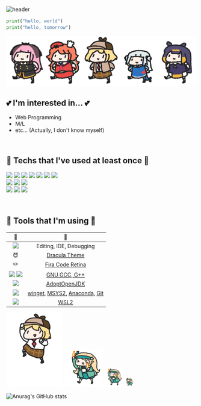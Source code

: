 ![header](https://capsule-render.vercel.app/api?type=waving&color=timeGradient&text=NANNADA4&fontColor=BD93ED&fontSize=40&fontAlign=15&fontAlignY=50&desc=hello,%20tomorrow&descAlign=10.3&descAlignY=74)

```Python
print("hello, world")
print("hello, tomorrow")
```

<img align="bottom" src="./parade.gif"/>

## :two_hearts: I'm interested in... :two_hearts:

- Web Programming
- M/L
- etc... (Actually, I don't know myself)

<br>

## :eyes: Techs that I've used at least once :eyes:

<img src="https://img.shields.io/badge/C-A8B9CC?style=flat-square&logo=C&logoColor=white"/>  <img src="https://img.shields.io/badge/C++-00599C?style=flat-square&logo=C%2B%2B&logoColor=white"/>  <img src="https://img.shields.io/badge/Java-0D86C1?style=flat-square&logo=java&logoColor=white"/>  <img src="https://img.shields.io/badge/R-2365B7?style=flat-square&logo=R&logoColor=white"/>  <img src="https://img.shields.io/badge/HTML-DD4B25?style=flat-square&logo=HTML5&logoColor=white"/>  <img src="https://img.shields.io/badge/CSS-1572B6?style=flat-square&logo=CSS3&logoColor=white"/>  <img src="https://img.shields.io/badge/JS-F7DF1E?style=flat-square&logo=JavaScript&logoColor=white"/>  
<img src="https://img.shields.io/badge/Python-3776AB?style=flat-square&logo=Python&logoColor=white"/>  <img src="https://img.shields.io/badge/TensorFlow-FF6F00?style=flat-square&logo=TensorFlow&logoColor=white"/>  <img src="https://img.shields.io/badge/Octave / Matlab-0790C0?style=flat-square&logo=Octave&logoColor=white"/>  
<img src="https://img.shields.io/badge/Dart-035597?style=flat-square&logo=Dart&logoColor=white"/> <img src="https://img.shields.io/badge/Flutter-50BFF1?style=flat-square&logo=flutter&logoColor=white"/> <img src="https://img.shields.io/badge/Django-092D1F?style=flat-square&logo=django&logoColor=white"/>

<br>

## :wrench: Tools that I'm using :wrench:

|:ghost:|:pencil:|
|:--:|:--:|
|<img src="https://img.shields.io/badge/VSCode-007ACC?style=flat-square&logo=Visual%20Studio%20Code&logoColor=white"/>|Editing, IDE, Debugging|
|:smiling_imp:|[Dracula Theme](https://draculatheme.com/)|
|:pencil2:|[Fira Code Retina](https://github.com/tonsky/FiraCode)|
|<img src="https://img.shields.io/badge/C-A8B9CC?style=flat-square&logo=C&logoColor=white"/> <img src="https://img.shields.io/badge/C++-00599C?style=flat-square&logo=C%2B%2B&logoColor=white"/>|[GNU GCC, G++](https://www.msys2.org/)|
|<img src="https://img.shields.io/badge/Java-0D86C1?style=flat-square&logo=java&logoColor=white"/>|[AdoptOpenJDK](https://adoptopenjdk.net/)|
|<img src="https://img.shields.io/badge/WindowsTerminal-4D4D4D?style=flat-square&logo=Windows%20Terminal&logoColor=white"/>|[winget](https://github.com/microsoft/winget-cli), [MSYS2](https://www.msys2.org/), [Anaconda](https://www.anaconda.com/), [Git](https://git-scm.com/)|
|<img src="https://img.shields.io/badge/Ubuntu-E95420?style=flat-square&logo=Ubuntu&logoColor=white"/>|[WSL2](https://docs.microsoft.com/ko-kr/windows/wsl/install-win10)|

<div>
<img width="30%" align="bottom" src="./groundpound.gif"/>
<img width="20%" align="bottom" src="./pomu.gif"/>
<img width="10%" align="bottom" src="./pomu.gif"/>
<img width="5%" align="bottom" src="./pomu.gif"/>
</div>

![Anurag's GitHub stats](https://github-readme-stats.vercel.app/api?username=NANNADA4&theme=dracula&icons=true&hide=contribs,prs)